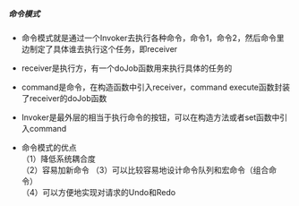 ##### 命令模式
* 命令模式就是通过一个Invoker去执行各种命令，命令1，命令2，然后命令里边制定了具体谁去执行这个任务，即receiver
* receiver是执行方，有一个doJob函数用来执行具体的任务的
* command是命令，在构造函数中引入receiver，command execute函数封装了receiver的doJob函数
* Invoker是最外层的相当于执行命令的按钮，可以在构造方法或者set函数中引入command

* 命令模式的优点  
（1）降低系统耦合度  
（2）容易加新命令
（3）可以比较容易地设计命令队列和宏命令（组合命令）  
（4）可以方便地实现对请求的Undo和Redo